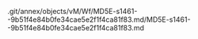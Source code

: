.git/annex/objects/vM/Wf/MD5E-s1461--9b51f4e84b0fe34cae5e2f1f4ca81f83.md/MD5E-s1461--9b51f4e84b0fe34cae5e2f1f4ca81f83.md
